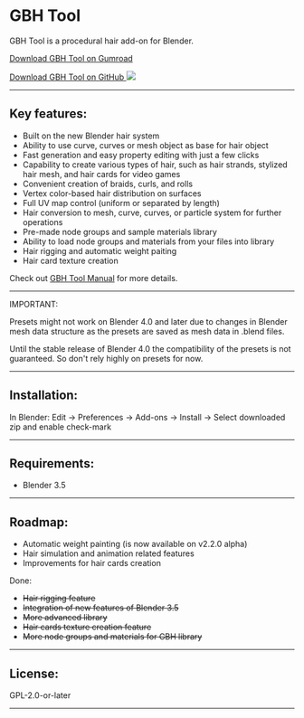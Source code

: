 # GBH Tool

GBH Tool is a procedural hair add-on for Blender.


[Download GBH Tool on Gumroad](https://gixo.gumroad.com/l/GBHTool)

[Download GBH Tool on GitHub ![](https://img.shields.io/github/downloads/GixoXYZ/BlenderGBHTool/total?logo=github&label=%C2%A0&color=%23447fcf)](https://github.com/GixoXYZ/BlenderGBHTool/releases)

---

## Key features:

- Built on the new Blender hair system
- Ability to use curve, curves or mesh object as base for hair object
- Fast generation and easy property editing with just a few clicks
- Capability to create various types of hair, such as hair strands, stylized hair mesh, and hair cards for video games
- Convenient creation of braids, curls, and rolls
- Vertex color-based hair distribution on surfaces
- Full UV map control (uniform or separated by length)
- Hair conversion to mesh, curve, curves, or particle system for further operations
- Pre-made node groups and sample materials library
- Ability to load node groups and materials from your files into library
- Hair rigging and automatic weight paiting
- Hair card texture creation

Check out [GBH Tool Manual](https://notgixo.github.io/GBHToolDocs/) for more details.

---

IMPORTANT:

Presets might not work on Blender 4.0 and later due to changes in Blender mesh data structure as the presets are saved as mesh data in .blend files.

Until the stable release of Blender 4.0 the compatibility of the presets is not guaranteed. So don't rely highly on presets for now.

---

## Installation:

In Blender: Edit -> Preferences -> Add-ons -> Install -> Select downloaded zip and enable check-mark

---

## Requirements:

- Blender 3.5

--- 

## Roadmap:

- Automatic weight painting (is now available on v2.2.0 alpha)
- Hair simulation and animation related features
- Improvements for hair cards creation

Done:

- ~~Hair rigging feature~~
- ~~Integration of new features of Blender 3.5~~
- ~~More advanced library~~
- ~~Hair cards texture creation feature~~
- ~~More node groups and materials for GBH library~~

---

## License:

GPL-2.0-or-later

---
